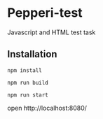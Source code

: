 # Pepperi-test
Javascript and HTML test task

## Installation

`npm install`

`npm run build`

`npm run start`

open http://localhost:8080/
